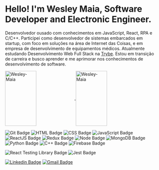 # Hello! I'm Wesley Maia, Software Developer and Electronic Engineer.

Desenvolvedor ousado com conhecimentos em JavaScript, React, RPA e C/C++. Participei como desenvolvedor de sistemas embarcados em startup, com foco em soluções na área de Internet das Coisas, e em empresa de desenvolvimento de equipamentos médicos. Atualmente estudando Desenvolvimento Web Full Stack na [Trybe](https://www.betrybe.com/). Estou em transição de carreira e busco aprender e me aprimorar nos conhecimentos de desenvolvimento de software.

<div align="start" margin-bottom="20px">
  <a href="https://github.com/Wesley-Maia">
  <img align="center" height="180em" width="45%" margin="3px" src="https://github-readme-stats.vercel.app/api?username=Wesley-Maia&show_icons=tru&theme=dracula&include_all_commits=true&count_private=true" alt="Wesley-Maia" />
</a>
<a href="https://github.com/Wesley-Maia">
  <img align="center" height="180em" width="45%" margin="3px" src="https://github-readme-stats.vercel.app/api/top-langs/?username=Wesley-Maia&layout=compact&langs_count=7&theme=dracula" alt="Wesley-Maia" />
</a>
</div>

![Git Badge](https://img.shields.io/badge/Git-F05032?style=for-the-badge&logo=git&logoColor=white)
![HTML Badge](https://img.shields.io/badge/HTML5-E34F26?style=for-the-badge&logo=html5&logoColor=white)
![CSS Badge](https://img.shields.io/badge/CSS3-1572B6?style=for-the-badge&logo=css3&logoColor=white)
![JavaScript Badge](https://img.shields.io/badge/JavaScript-323330?style=for-the-badge&logo=javascript&logoColor=F7DF1E)
![ReactJS Badge](https://img.shields.io/badge/React-20232A?style=for-the-badge&logo=react&logoColor=61DAFB)
![Redux Badge](https://img.shields.io/badge/Redux-593D88?style=for-the-badge&logo=redux&logoColor=white)
![Node Badge](https://img.shields.io/badge/Node.js-339933?style=for-the-badge&logo=nodedotjs&logoColor=white)
![MongoDB Badge](https://img.shields.io/badge/MongoDB-4EA94B?style=for-the-badge&logo=mongodb&logoColor=white)
![Python Badge](https://img.shields.io/badge/Python-3776AB?style=for-the-badge&logo=python&logoColor=white)
![C++ Badge](https://img.shields.io/badge/C%2B%2B-00599C?style=for-the-badge&logo=c%2B%2B&logoColor=white)
![Firebase Badge](https://img.shields.io/badge/firebase-ffca28?style=for-the-badge&logo=firebase&logoColor=black)

![React Testing Library Badge](https://img.shields.io/badge/-RTL-61DAFB?style=flat-square&logo=react&logoColor=black)
![Jest Badge](https://img.shields.io/badge/-Jest-C21325?style=flat-square&logo=jest&logoColor=white)

[![Linkedin Badge](https://img.shields.io/badge/LinkedIn-0077B5?style=for-the-badge&logo=linkedin&logoColor=white&link=https://www.linkedin.com/in/wesley-om/)](https://www.linkedin.com/in/wesley-om/)
[![Gmail Badge](https://img.shields.io/badge/Gmail-D14836?style=for-the-badge&logo=gmail&logoColor=white&logoColor=white&link=mailto:maia.weol@gmail.com)](mailto:maia.weol@gmail.com)


<!--
**Wesley-Maia/Wesley-Maia** is a ✨ _special_ ✨ repository because its `README.md` (this file) appears on your GitHub profile.

Here are some ideas to get you started:

- 🔭 I’m currently working on ...
- 🌱 I’m currently learning ...
- 👯 I’m looking to collaborate on ...
- 🤔 I’m looking for help with ...
- 💬 Ask me about ...
- 📫 How to reach me: ...
- 😄 Pronouns: ...
- ⚡ Fun fact: ...
-->



